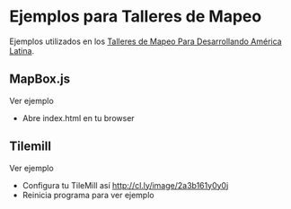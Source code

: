 # Ejemplos para Talleres de Mapeo

Ejemplos utilizados en los [Talleres de Mapeo Para Desarrollando América Latina](http://mapbox.com/blog/talleres-mapeo-desarrollando-america-latina/).

## MapBox.js

Ver ejemplo

- Abre index.html en tu browser

## Tilemill

Ver ejemplo

- Configura tu TileMill así http://cl.ly/image/2a3b161y0y0j
- Reinicia programa para ver ejemplo
